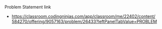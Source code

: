 Problem Statement link

- https://classroom.codingninjas.com/app/classroom/me/22402/content/584270/offering/9057163/problem/26433?leftPanelTabValue=PROBLEM

